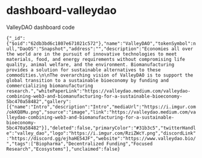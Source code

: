 # dashboard-valleydao
ValleyDAO dashboard code

```{"_id":{"$oid":"62db3bd6c1807e671021c572"},"name":"ValleyDAO","tokenSymbol":null,"DaoOS":"Snapshot","address":"","description":"Economies all over the world are in the pursuit of innovative technologies to meet materials, food, and energy requirements without compromising life quality, animal welfare, and the environment. Biomanufacturing provides a solution for sustainable alternatives to these commodities.\n\nThe overarching vision of ValleyDAO is to support the global transition to a sustainable bioeconomy by funding and commercializing biomanufacturing research.","whitePaperLink":"https://valleydao.medium.com/valleydao-combining-web3-and-biomanufacturing-for-a-sustainable-bioeconomy-5bc470a58482","gallery":[{"name":"Intro","description":"Intro","mediaUrl":"https://i.imgur.com/okKQ8Mu.png","source":"image","link":"https://valleydao.medium.com/valleydao-combining-web3-and-biomanufacturing-for-a-sustainable-bioeconomy-5bc470a58482"}],"deleted":false,"primaryColor":"#31b3c5","twitterHandle":"valley_dao","logo":"https://i.imgur.com/RziZWcY.png","discordLink":"https://discord.gg/ejhaHE54JF","website":"https://www.valleydao.bio/","tags":["Biopharma","Decentralized Funding","Focused Research","Ecosystems"],"unclaimed":false}```
